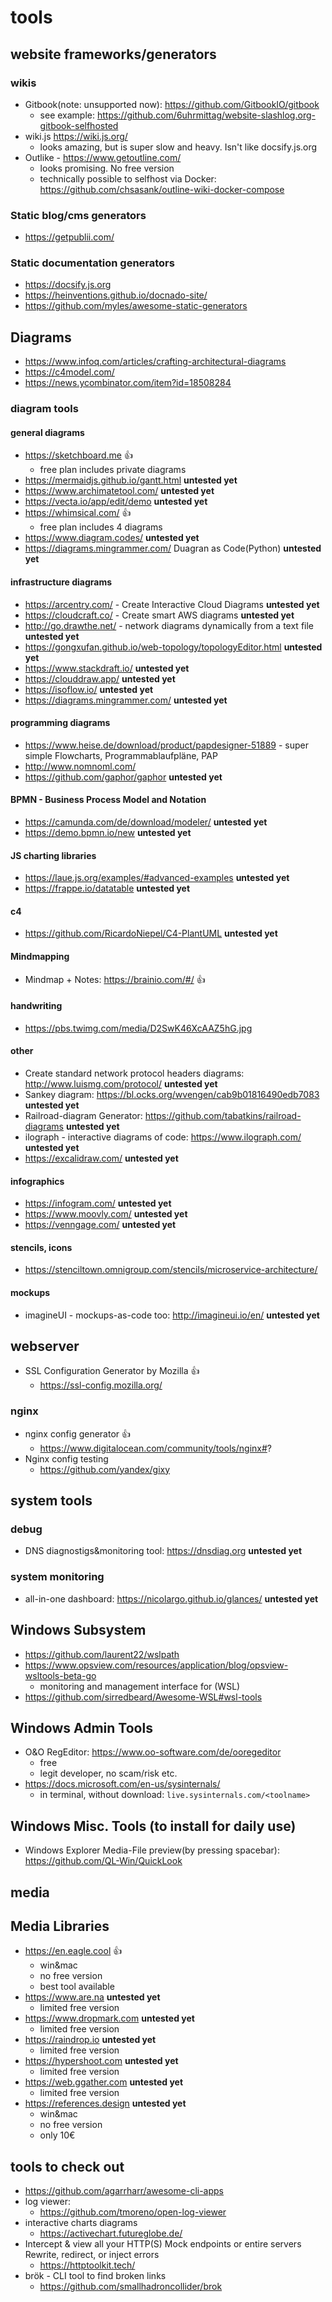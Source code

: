 # tools

## website frameworks/generators
### wikis
- Gitbook(note: unsupported now): https://github.com/GitbookIO/gitbook
  - see example: https://github.com/6uhrmittag/website-slashlog.org-gitbook-selfhosted
- wiki.js https://wiki.js.org/
  - looks amazing, but is super slow and heavy. Isn't like docsify.js.org
- Outlike - https://www.getoutline.com/
  - looks promising. No free version
  - technically possible to selfhost via Docker: https://github.com/chsasank/outline-wiki-docker-compose

### Static blog/cms generators
- https://getpublii.com/

###  Static documentation generators
- https://docsify.js.org
- https://heinventions.github.io/docnado-site/
- https://github.com/myles/awesome-static-generators

##  Diagrams

- https://www.infoq.com/articles/crafting-architectural-diagrams
- https://c4model.com/
- https://news.ycombinator.com/item?id=18508284

### diagram tools
#### general diagrams

- https://sketchboard.me :+1:
    - free plan includes private diagrams
- https://mermaidjs.github.io/gantt.html **untested yet**
- https://www.archimatetool.com/ **untested yet**
- https://vecta.io/app/edit/demo **untested yet**
- https://whimsical.com/ :+1:
    - free plan includes 4 diagrams
- https://www.diagram.codes/ **untested yet**
- https://diagrams.mingrammer.com/ Duagran as Code(Python) **untested yet**

#### infrastructure diagrams
- https://arcentry.com/ - Create Interactive Cloud Diagrams **untested yet**
- https://cloudcraft.co/ - Create smart AWS diagrams **untested yet**
- http://go.drawthe.net/ - network diagrams dynamically from a text file **untested yet**
- https://gongxufan.github.io/web-topology/topologyEditor.html **untested yet**
- https://www.stackdraft.io/ **untested yet**
- https://clouddraw.app/ **untested yet**
- https://isoflow.io/ **untested yet** 
- https://diagrams.mingrammer.com/ **untested yet**

#### programming diagrams
- https://www.heise.de/download/product/papdesigner-51889 - super simple Flowcharts, Programmablaufpläne, PAP
- http://www.nomnoml.com/
- https://github.com/gaphor/gaphor **untested yet**

#### BPMN - Business Process Model and Notation
- https://camunda.com/de/download/modeler/ **untested yet**
- https://demo.bpmn.io/new **untested yet**

####  JS charting libraries
- https://laue.js.org/examples/#advanced-examples **untested yet**
- https://frappe.io/datatable **untested yet**

#### c4
- https://github.com/RicardoNiepel/C4-PlantUML **untested yet**

#### Mindmapping

- Mindmap + Notes: https://brainio.com/#/ :+1:

#### handwriting 
- https://pbs.twimg.com/media/D2SwK46XcAAZ5hG.jpg

#### other
- Create standard network protocol headers diagrams: http://www.luismg.com/protocol/ **untested yet**
- Sankey diagram: https://bl.ocks.org/wvengen/cab9b01816490edb7083 **untested yet**
- Railroad-diagram Generator: https://github.com/tabatkins/railroad-diagrams  **untested yet**
- ilograph - interactive diagrams of code: https://www.ilograph.com/  **untested yet**
- https://excalidraw.com/  **untested yet**

#### infographics
- https://infogram.com/ **untested yet**
- https://www.moovly.com/ **untested yet**
- https://venngage.com/ **untested yet**

#### stencils, icons
- https://stenciltown.omnigroup.com/stencils/microservice-architecture/

#### mockups

- imagineUI - mockups-as-code too: http://imagineui.io/en/ **untested yet**

## webserver

- SSL Configuration Generator by Mozilla :+1:
  - https://ssl-config.mozilla.org/

### nginx 
- nginx config generator :+1:
    - https://www.digitalocean.com/community/tools/nginx#?
- Nginx config testing
    - https://github.com/yandex/gixy

## system tools
### debug
- DNS diagnostigs&monitoring tool: https://dnsdiag.org **untested yet**

### system monitoring
- all-in-one dashboard: https://nicolargo.github.io/glances/ **untested yet**

## Windows Subsystem
- https://github.com/laurent22/wslpath
- https://www.opsview.com/resources/application/blog/opsview-wsltools-beta-go
    - monitoring and management interface for (WSL)
- https://github.com/sirredbeard/Awesome-WSL#wsl-tools  

## Windows Admin Tools

- O&O RegEditor: https://www.oo-software.com/de/ooregeditor
  - free
  - legit developer, no scam/risk etc.
- https://docs.microsoft.com/en-us/sysinternals/
  - in terminal, without download: `live.sysinternals.com/<toolname>`
  
## Windows Misc. Tools (to install for daily use)

- Windows Explorer Media-File preview(by pressing spacebar): https://github.com/QL-Win/QuickLook

## media

## Media Libraries
- https://en.eagle.cool :+1:
  - win&mac
  - no free version
  - best tool available
- https://www.are.na **untested yet**
  - limited free version
- https://www.dropmark.com **untested yet**
  - limited free version
- https://raindrop.io **untested yet**
  - limited free version
- https://hypershoot.com **untested yet**
  - limited free version
- https://web.ggather.com **untested yet**
  - limited free version
- https://references.design **untested yet**
  - win&mac
  - no free version
  - only 10€

## tools to check out
- https://github.com/agarrharr/awesome-cli-apps
- log viewer:
    - https://github.com/tmoreno/open-log-viewer
- interactive charts diagrams
    - https://activechart.futureglobe.de/
- Intercept & view all your HTTP(S) Mock endpoints or entire servers Rewrite, redirect, or inject errors
    - https://httptoolkit.tech/
- brök - CLI tool to find broken links
    - https://github.com/smallhadroncollider/brok
